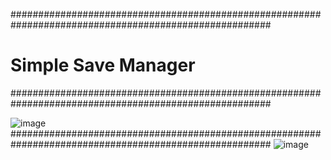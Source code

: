 #######################################################################################################
#                                       Simple Save Manager                                           #
#######################################################################################################

![image](https://github.com/user-attachments/assets/3f289d61-14de-4c4c-abcb-982840947e60)
#######################################################################################################
![image](https://github.com/user-attachments/assets/bf00eee1-217d-4693-acc5-529e6bc28e9a)



